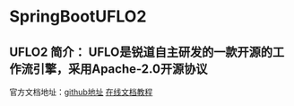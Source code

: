 # SpringBootUFLO2
## UFLO2 简介： UFLO是锐道自主研发的一款开源的工作流引擎，采用Apache-2.0开源协议
官方文档地址：[github地址](https://github.com/youseries/uflo)               [在线文档教程](http://wiki.bsdn.org/display/UFLO)
